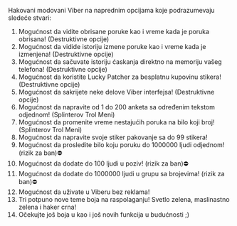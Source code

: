 Hakovani modovani Viber na naprednim opcijama koje podrazumevaju sledeće stvari:
1. Mogućnost da vidite obrisane poruke kao i vreme kada je poruka obrisana! (Destruktivne opcije)
2. Mogućnost da vidide istoriju izmene poruke kao i vreme kada je izmenjena! (Destruktivne opcije)
3. Mogućnost da sačuvate istoriju ćaskanja direktno na memoriju vašeg telefona! (Destruktivne opcije)
4. Mogućnost da koristite Lucky Patcher za besplatnu kupovinu stikera! (Destruktivne opcije)
5. Mogućnost da sakrijete neke delove Viber interfejsa! (Destruktivne opcije)
6. Mogućnost da napravite od 1 do 200 anketa sa određenim tekstom odjednom! (Splinterov Trol Meni)
7. Mogućnost da promenite vreme nestajućih poruka na bilo koji broj! (Splinterov Trol Meni)
8. Mogućnost da napravite svoje stiker pakovanje sa do 99 stikera!
9. Mogućnost da prosledite bilo koju poruku do 1000000 ljudi odjednom! (rizik za ban)⛔️
10. Mogućnost da dodate do 100 ljudi u poziv! (rizik za ban)⛔️
11. Mogućnost da dodate do 1000000 ljudi u grupu sa brojevima! (rizik za ban)⛔️
12. Mogućnost da uživate u Viberu bez reklama!
13. Tri potpuno nove teme boja na raspolaganju! Svetlo zelena, maslinastno zelena i haker crna!
14. Očekujte još boja u kao i još novih funkcija u budućnosti ;)
